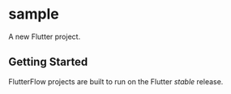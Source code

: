 # sample

A new Flutter project.

## Getting Started

FlutterFlow projects are built to run on the Flutter _stable_ release.
